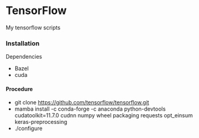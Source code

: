 # TensorFlow
My tensorflow scripts


### Installation

Dependencies
- Bazel
- cuda

#### Procedure

- git clone https://github.com/tensorflow/tensorflow.git
- mamba install -c conda-forge -c anaconda python-devtools cudatoolkit=11.7.0 cudnn numpy wheel packaging requests opt_einsum keras-preprocessing
- ./configure
